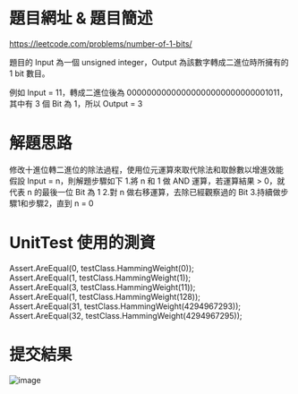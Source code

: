# 題目網址 & 題目簡述  
https://leetcode.com/problems/number-of-1-bits/  
   
題目的 Input 為一個 unsigned integer，Output 為該數字轉成二進位時所擁有的 1 bit 數目。  
  
例如 Input = 11，轉成二進位後為 00000000000000000000000000001011，  
其中有 3 個 Bit 為 1，所以 Output = 3  
  
# 解題思路  
修改十進位轉二進位的除法過程，使用位元運算來取代除法和取餘數以增進效能   
假設 Input = n，則解題步驟如下
1.將 n 和 1 做 AND 運算，若運算結果 > 0，就代表 n 的最後一位 Bit 為 1
2.對 n 做右移運算，去除已經觀察過的 Bit 
3.持續做步驟1和步驟2，直到 n = 0  

# UnitTest 使用的測資  
Assert.AreEqual(0,  testClass.HammingWeight(0));  
Assert.AreEqual(1,  testClass.HammingWeight(1));  
Assert.AreEqual(3,  testClass.HammingWeight(11));  
Assert.AreEqual(1,  testClass.HammingWeight(128));  
Assert.AreEqual(31, testClass.HammingWeight(4294967293));  
Assert.AreEqual(32, testClass.HammingWeight(4294967295));   
  
# 提交結果  
![image](https://github.com/Jacky20200711/LeetCodeWithUnitTest/blob/master/Q191(Number%20of%201%20Bits)/SuccessShot.PNG?raw=true)
&emsp;
&emsp;
